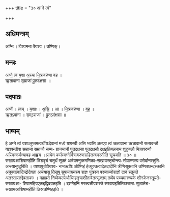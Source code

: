 +++
title = "३० अग्ने त्वं"

+++
## अधिमन्त्रम्
अग्निः। विश्वमना वैयश्वः। उष्णिक्।

## मन्त्रः
अग्ने॒ त्वं य॒शा अ॒स्या मि॒त्रावरु॑णा वह ।  
ऋ॒तावा॑ना स॒म्राजा॑ पू॒तद॑क्षसा ॥

## पदपाठः
अग्ने॑ । त्वम् । य॒शाः । अ॒सि॒ । आ । मि॒त्रावरु॑णा । व॒ह॒ ।  
ऋ॒तऽवा॑ना । स॒म्ऽराजा॑ । पू॒तऽद॑क्षसा ॥

## भाष्यम्
हे अग्ने त्वं यशाःलुप्तमत्वर्थीयःदेवानां मध्ये यशस्वी असि भवसि अतएव त्वं ऋतावाना ऋतावानौ सत्यवन्तौ यज्ञवन्तौवा सम्राजा सम्राजौ सम्य- ग्राजमानौ पूतदक्षसा पूतदक्षसौ दक्षइतिबलनाम शुद्धबलौ मित्रावरुणौ अस्मिन्कर्मण्यावह आह्वय । प्रायेण कर्मण्यग्नेर्मित्रावरुणसहितत्वमस्तीति सूचयति ॥ ३० ॥सखायआशिषामहीति त्रिंशदृचं चतुर्थं सूक्तं अत्रेयमनुक्रमणिका-सखायस्तृचोन्त्यः सौषाम्णस्य वरोर्दानस्तुतिः अन्त्यानुष्टुबिति । व्यश्वपुत्रोवैयश्व- नामऋषिः औष्णिहं हेत्युक्तत्वादेतदादीनि त्रीणिसूक्तानि उष्णिक्छन्दस्कानि अनुक्तत्वादिन्द्रोदेवता अन्त्यासु तिसृषु सुषामाख्यस्य राज्ञः पुत्रस्य वरुनाम्नोराज्ञो दानं स्तूयते अतस्तास्तद्देवताकाः । महाव्रते निष्केवल्येऔष्णिहतृचाशीतावेतत्सूक्तम् तथैव पच्चमारण्यके शौनकेनस्तूयते-सखायआ- शिषामहियएकइद्विदयतइति । दशमेहनि मरुत्वतीयशस्त्रे सखायइतितिस्रऋचः सूत्र्यतेच-सखायआशिषामहीति तिस्रउष्णिहइति ।